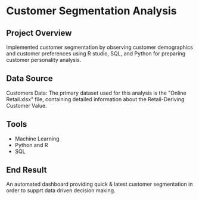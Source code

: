 # Customer Segmentation Analysis

## Project Overview

Implemented customer segmentation by observing customer demographics and customer preferences using R studio, SQL, and Python for preparing customer personality analysis.

## Data Source
Customers Data: The primary dataset used for this analysis is the "Online Retail.xlsx" file, containing detailed information about the Retail-Deriving Customer Value.

## Tools
- Machine Learning 
- Python and R
- SQL

## End Result
An automated dashboard providing quick & latest customer segmentation in order to supprt data driven decision making.



